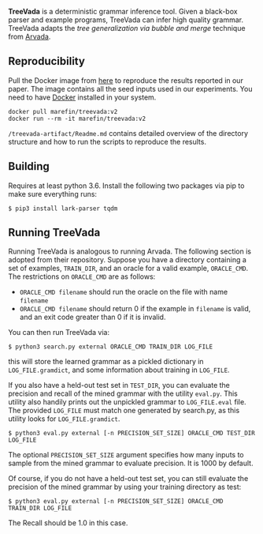 **TreeVada** is a deterministic grammar inference tool. Given a black-box parser and example programs, TreeVada can infer high quality grammar. TreeVada adapts the *tree generalization via bubble and merge* technique from [Arvada](https://github.com/neil-kulkarni/arvada). 

## Reproducibility
Pull the Docker image from [here](https://hub.docker.com/r/marefin/treevada) to reproduce the results reported in our paper. The image contains all the seed inputs used in our experiments. You need to have [Docker](https://docs.docker.com/engine/install/) installed in your system. 
```
docker pull marefin/treevada:v2
docker run --rm -it marefin/treevada:v2
```
`/treevada-artifact/Readme.md` contains detailed overview of the directory structure and how to run the scripts to reproduce the results.

## Building

Requires at least python 3.6. Install the following two packages via pip to make sure everything runs:
```
$ pip3 install lark-parser tqdm
```

## Running TreeVada

Running TreeVada is analogous to running Arvada. The following section is adopted from their repository. Suppose you have a directory containing a set of examples, `TRAIN_DIR`, and an oracle for a valid example, `ORACLE_CMD`. The restrictions on `ORACLE_CMD` are as follows:

- `ORACLE_CMD filename` should run the oracle on the file with name `filename`
- `ORACLE_CMD filename` should return 0 if the example in `filename` is valid, and an exit code greater than 0 if it is invalid. 

You can then run TreeVada via:
```
$ python3 search.py external ORACLE_CMD TRAIN_DIR LOG_FILE
```
this will store the learned grammar as a pickled dictionary in `LOG_FILE.gramdict`, and some information about training in `LOG_FILE`.

If you also have a held-out test set in `TEST_DIR`, you can evaluate the precision and recall of the mined grammar with the utility `eval.py`. This utility also handily prints out the unpickled grammar to `LOG_FILE.eval` file. The provided `LOG_FILE` must match one generated by search.py, as this utility looks for `LOG_FILE.gramdict`. 
```
$ python3 eval.py external [-n PRECISION_SET_SIZE] ORACLE_CMD TEST_DIR LOG_FILE
```
The optional `PRECISION_SET_SIZE` argument specifies how many inputs to sample from the mined grammar to evaluate precision. It is 1000 by default.

Of course, if you do not have a held-out test set, you can still evaluate the precision of the mined grammar by using your training directory as test:
```
$ python3 eval.py external [-n PRECISION_SET_SIZE] ORACLE_CMD TRAIN_DIR LOG_FILE
```
The Recall should be 1.0 in this case.




<!-- ## Reproducing the Ablation Studies

Switch to the specific branch for a particular study

| Description      | Branch |
| :---        |    ----:   |
| Arvada replication (without parser timeout)      | ``replication``       |
| Deterministic version of Arvada   | `deterministic-replication`|
| Re-apply learned rules   | `reapply-deterministic` |
| Initial bracket-based trees   | `tree-all-bubble` |
| No partial merge   | `reapply-tree` | -->




